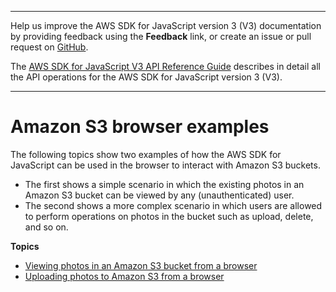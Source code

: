 --------

Help us improve the AWS SDK for JavaScript version 3 \(V3\) documentation by providing feedback using the **Feedback** link, or create an issue or pull request on [GitHub](https://github.com/awsdocs/aws-sdk-for-javascript-v3)\.

 The [AWS SDK for JavaScript V3 API Reference Guide](https://docs.aws.amazon.com/AWSJavaScriptSDK/v3/latest/index.html) describes in detail all the API operations for the AWS SDK for JavaScript version 3 \(V3\)\.

--------

# Amazon S3 browser examples<a name="s3-browser-examples"></a>

The following topics show two examples of how the AWS SDK for JavaScript can be used in the browser to interact with Amazon S3 buckets\.
+ The first shows a simple scenario in which the existing photos in an Amazon S3 bucket can be viewed by any \(unauthenticated\) user\.
+ The second shows a more complex scenario in which users are allowed to perform operations on photos in the bucket such as upload, delete, and so on\. 

**Topics**
+ [Viewing photos in an Amazon S3 bucket from a browser](s3-example-photos-view.md)
+ [Uploading photos to Amazon S3 from a browser](s3-example-photo-album.md)